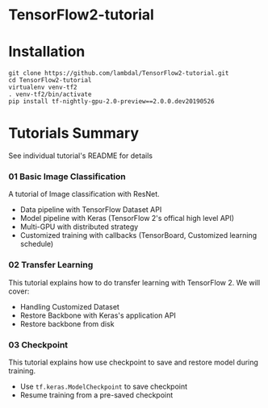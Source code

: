 # TensorFlow2-tutorial


# Installation

```
git clone https://github.com/lambdal/TensorFlow2-tutorial.git
cd TensorFlow2-tutorial
virtualenv venv-tf2
. venv-tf2/bin/activate
pip install tf-nightly-gpu-2.0-preview==2.0.0.dev20190526
```


# Tutorials Summary

See individual tutorial's README for details

### 01 Basic Image Classification

A tutorial of Image classification with ResNet. 
* Data pipeline with TensorFlow Dataset API
* Model pipeline with Keras (TensorFlow 2's offical high level API)
* Multi-GPU with distributed strategy
* Customized training with callbacks (TensorBoard, Customized learning schedule)

### 02 Transfer Learning
This tutorial explains how to do transfer learning with TensorFlow 2. We will cover:

* Handling Customized Dataset
* Restore Backbone with Keras's application API
* Restore backbone from disk

### 03 Checkpoint
This tutorial explains how use checkpoint to save and restore model during training.

* Use ```tf.keras.ModelCheckpoint``` to save checkpoint
* Resume training from a pre-saved checkpoint
